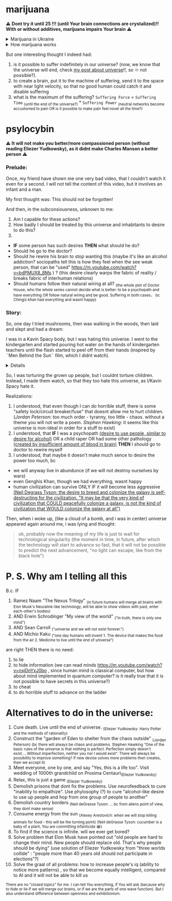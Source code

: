 # marijuana

⚠️ **Dont try it until 25 !!! (until Your brain connections are crystalized)!! With or without additives, marijuana impairs Your brain** ⚠️

<details><summary>Marijuana in Ukraine</summary>
  
In Ukraine, because marijuana is not legalized, it is actually sold out with chemicals (<sup>bosses should be in jail, previous mayor of Pokrovsk city is a drug lord</sup>), that cause damage to the brain. And then, stupid children like me buy it, cause damage, and then think *"WOW, i think I am less smart than I was"*
  

*LEARN FROM MY MISTAKES!!!*
  
</details>

<details><summary>How marijuana works</summary>

  

Question: what will happen if I will try?

Answer: nothing interesting

You will sink into the kind of ["Shephard tone"](https://en.m.wikipedia.org/wiki/Shepard_tone) illusion (this is the sound-illusion, it makes you think that pitch is always increasing)

But this "Shephard tone" is for the thoughts. It will make You think:

1. "Wow, this thought I have right now is the most interesting thought/idea I had in my life"
2. "Oh, no, the thought I had before is NOT the most interesting. NOW is the most interesting thought in my life!!!"
3. "No, no, no.... these two are not the most interesting. NOW is the most interesting"
4. ....... and so on, until infinity

![Shepard_Tones_spectrum_linear_scale](https://user-images.githubusercontent.com/7573215/233840358-6e453cb9-545d-4a61-b64c-ba4c280c66f3.png)

Summary: dont try it, nothing interesting, just makes **"You can be mesmerized by our universe infinitively"** feature of our universe more visible by making you more stupid

  

</details>





But one interesting thought I indeed had:

1. is it possible to suffer indefinitely in our universe? (now, we know that the universe will end, check [my post about universe](https://srghma.github.io/universe)!!, so ♾️ not possible?).
1. to create a brain, put it to the machine of suffering, send it to the space with near light velocity, so that no good human could catch it and disable suffering
1. what is the maximum of the suffering? `Suffering Force` = `Suffering Time` <sub>(until the end of the universe?)</sub> * `Suffering Power` <sub>(neutral networks become accustomed to pain OR is it possible to make pain feel novel all the time?)</sub>

# psylocybin

⚠️ **It will not make you better/more compassioned person (without reading Eliezer Yudkowsky), as it didnt make Charles Manson a better person** ⚠️

### Prelude: 

Once, my friend have shown me one very bad video, that I couldn't watch it even for a second. I will not tell the content of this video, but it involves an infant and a man.

My first thought was: This should not be forgotten!

And then, in the subconsiousness, unknown to me:
1. Am I capable for these actions?
2. How badly I should be treated by this universe and inhabitants to desire to do this?
3.

  - **IF** some person has such desires **THEN** what should he do?
  - Should he go to the doctor?
  - Should he rewire his brain to stop wanting this (maybe it's like an alcohol addiction? sociopaths tell this is how they feel when the see weak person, that can be "used" https://m.youtube.com/watch?v=bdPMUX8_8Ms ) ? (this desire clearly warps the fabric of reality / breaks fabric of interhuman relations)
  - Should humans follow their natural wiring at all? <sub>(the whole plot of Doctor House, who the whole series cannot decide what is better: to be a psychopath and have everything OR follow natural wiring and be good. Suffering in both cases， bc Chingiz khan had everything and wasnt happy)</sub>

### Story:

So, one day I tried mushrooms, then was walking in the woods, then laid and slept and had a dream:

I was in a Kavin Spacy body, but I was hating this universe. I went to the kindergarten and started pouring hot water on the hands of kindergarten teachers until the flash started to peel off from their hands (inspired by ¨Men Behind the Sun¨ film, which I didnt watch). 

<details>
https://user-images.githubusercontent.com/7573215/233848206-ed86d88e-5924-43f0-bb6a-b234b36e1684.jpg
</details>

So, I was torturing the grown up people, but I couldnt torture children. Instead, I made them watch, so that they too hate this universe, as I/Kavin Spacy hate it.

Realizations:

1. I understood, that even though I can do horrible stuff, there is some "safety lock/circuit breaker/fuse" that doesnt allow me to hurt children. (*Jordan Peterson*: too much order - tyranny, too little - chaos. without a theme you will not write a poem. *Stephen Hawking*: it seems like this universe is non-ideal in order for a stuff to exist)
2. I understood, that **IF** I was a psychopath [(desire to use people, similar to desire for alcohol)](https://www.youtube.com/watch?v=bdPMUX8_8Ms) OR a child raper OR had some other pathology [(created by insufficient amount of blood in brain)](https://www.youtube.com/watch?v=esPRsT-lmw8) **THEN** I should go to doctor to rewire myself
3. I understood, that maybe it doesn't make much sence to desire the power too much, bc
  - we will anyway live in abundunce (if we will not destroy ourselves by wars)
  - even Genghis Khan, though we had everything, wasnt happy
  - human civilization can survive ONLY IF it will become less aggressive [(Neil Degrass Tyson: the desire to breed and colonize the galaxy is self-destructing for the civilization. "It may be that the very kind of civilization that COULD peacefully colonize a galaxy, is not the kind of civilization that WOULD colonize the galaxy at all")](https://www.youtube.com/watch?v=cDut-A2GtLA)


Then, when i woke up, (like a cloud of a bomb, and i was in center) universe appeared again around me, i was lying and thought:

> ok, probably now the meaning of my life is just to wait for technological singularity (the moment in time, in future, after which the technology will start to advance so fast, that it will not be possible to predict the next advancement, "no light can escape, like from the black hole") 

# P. S. Why am I telling all this

B.c. IF 

1. Ramez Naam "The Nexus Trilogy" <sub>(in future humans will merge all brains with Elon Musk's Neuralink-like technology, will be able to show videos with past, enter each-other's bodies)</sub> 
2. AND Erwin Schrodinger "My view of the world" <sub> ("in truth, there is only one mind")</sub> 
3. AND Sean Carroll <sub>("universe and we will not exist forever.")</sub>
4. AND Michio Kaku <sub>("one day humans will invent 1. The device that makes the food from the air 2. Medicine to live until the end of universe")</sub> 

are right THEN there is no need:


1. to lie 
2. to hide information (we can read minds https://m.youtube.com/watch?v=nsjDnYxJ0bo , since human mind is classical computer, but how about mind implemented in quantum computer? is it really true that it is not possible to have secrets in this universe?)
3. to cheat 
4. to do horrible stuff to advance on the ladder

# Alternatives to do in the universe:

1. Cure death. Live until the end of universe. <sub>(Eliezer Yudkowsky: Harry Potter and the methods of rationality)</sub>
2. Construct the "garden of Eden to shelter from the chaos outside" <sub>(Jordan Peterson) (bc there will always be chaos and problems. Stephen Hawking “One of the basic rules of the universe is that nothing is perfect. Perfection simply doesn't exist.....Without imperfection, neither you nor I would exist”. There will always be possibility to improve something? If new devise solves more problems then creates, then we accept it)</sub>
3. Meet everyone, one by one, and say "Yes, this is a life too". Visit wedding of 1000th grandchild on Proxima Centauri<sub>(Eliezer Yudkowsky)</sub>
4. Relax, this is just a game <sub>(Eliezer Yudkowsky)</sub>
5. Demolish prisons that dont fix the problems. Use neurofeedback to cure "inability to empathize". Use phylosophy (?) to cure "alcohol-like desire to use up people and hop from one group of people to another"
6. Demolish country borders <sub>(Neil deGrasse Tyson: ... bc from aliens point of view, they dont make sense)<sub>
7. Consume energy from the sun <sub>(Alexey Arestovich: when we will stop killing animals for food - this will be the turning point)</sub> <sub>(Neil deGrasse Tyson: cucumber is a baby of a plant, You are committing infanticide 😂)</sub>
8. To find if the science is infinite. will we ever get bored?
9. Solve problem that Elon Musk have pointed out "old people are hard to change their mind. New people should replace old. That's why people should be dying" (use solution of Eliezer Yudkowsky from "three worlds collide" : "people more than 40 years old should not participate in elections"?)
10. Solve the graal of all problems: how to increase people's iq (ability to notice more patterns) , so that we become equally intelligent, compared to AI and it will not be able to kill us
  
  
<sub>There are no "closed topics" for me. I can tell You everything, if You will ask (because why to hide or lie if we will merge our brains, or if we are the parts of one wave function). But I also understand difference between openness and exhibitionism.</sub>


